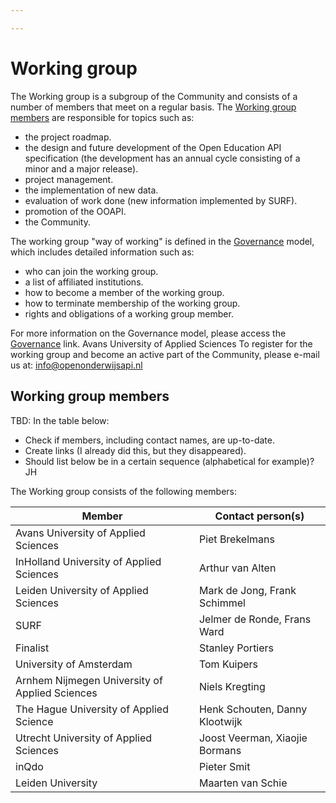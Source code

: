 ```yaml
---

---
```

# Working group

The Working group is a subgroup of the Community and consists of a number of members that meet on a regular basis. The [Working group members](community/workinggroup/) are responsible for topics such as:

* the project roadmap.
* the design and future development of the Open Education API specification (the development has an annual cycle consisting of a minor and a major release).
* project management.
* the implementation of new data.
* evaluation of work done (new information implemented by SURF).
* promotion of the OOAPI.
* the Community.

The working group "way of working" is defined in the [Governance](governance/) model, which includes detailed information such as:

* who can join the working group.
* a list of affiliated institutions.
* how to become a member of the working group.
* how to terminate membership of the working group.
* rights and obligations of a working group member.

For more information on the Governance model, please access the [Governance](governance/) link.
Avans University of Applied Sciences
To register for the working group and become an active part of the Community, please e-mail us at: info@openonderwijsapi.nl

## Working group members

TBD:
In the table below:

* Check if members, including contact names, are up-to-date.
* Create links (I already did this, but they disappeared).
* Should list below be in a certain sequence (alphabetical for example)? JH

The Working group consists of the following members:

| Member | Contact person(s) |
| --- | --- |
| Avans University of Applied Sciences | Piet Brekelmans |
| InHolland University of Applied Sciences | Arthur van Alten |
| Leiden University of Applied Sciences | Mark de Jong, Frank Schimmel |
| SURF | Jelmer de Ronde, Frans Ward |
| Finalist | Stanley Portiers |
| University of Amsterdam | Tom Kuipers |
| Arnhem Nijmegen University of Applied Sciences | Niels Kregting |
| The Hague University of Applied Science | Henk Schouten, Danny Klootwijk |
| Utrecht University of Applied Sciences | Joost Veerman, Xiaojie Bormans |
| inQdo | Pieter Smit |
| Leiden University | Maarten van Schie |